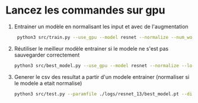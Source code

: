 # Lancez les commandes sur gpu

1. Entrainer un modèle en normalisant les input et avec de l'augmentation
   ```sh 
    python3 src/train.py --use_gpu --model resnet --normalize --num_workers 8 --data_augment
   ```

3. Réutiliser le meilleur modèle entrainer si le modele ne s'est pas sauvegarder correctement
    ```sh 
    python3 src/best_model.py --use_gpu --model resnet --normalize --log_model ./logs/resnet_13 --num_workers 8

   ```
4. Generer le csv des resultat a partir d'un modele entrainer (normaliser si le modele a etait normalise)
    ```sh  
    python3 src/test.py --paramfile ./logs/resnet_13/best_model.pt --dir result --model resnet --normalize --num_workers 8

   ```
